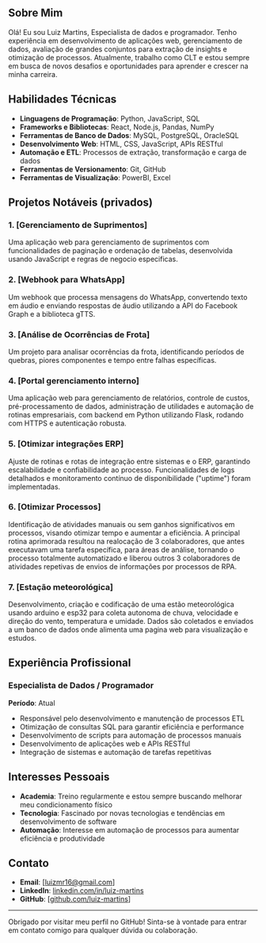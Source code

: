 ## Sobre Mim

Olá! Eu sou Luiz Martins, Especialista de dados e programador. Tenho experiência em desenvolvimento de aplicações web, gerenciamento de dados, avaliação de grandes conjuntos para extração de insights e otimização de processos. Atualmente, trabalho como CLT e estou sempre em busca de novos desafios e oportunidades para aprender e crescer na minha carreira.

## Habilidades Técnicas

- **Linguagens de Programação**: Python, JavaScript, SQL
- **Frameworks e Bibliotecas**: React, Node.js, Pandas, NumPy
- **Ferramentas de Banco de Dados**: MySQL, PostgreSQL, OracleSQL
- **Desenvolvimento Web**: HTML, CSS, JavaScript, APIs RESTful
- **Automação e ETL**: Processos de extração, transformação e carga de dados
- **Ferramentas de Versionamento**: Git, GitHub
- **Ferramentas de Visualização**: PowerBI, Excel

## Projetos Notáveis (privados)

### 1. [Gerenciamento de Suprimentos]
Uma aplicação web para gerenciamento de suprimentos com funcionalidades de paginação e ordenação de tabelas, desenvolvida usando JavaScript e regras de negocio especificas.

### 2. [Webhook para WhatsApp]
Um webhook que processa mensagens do WhatsApp, convertendo texto em áudio e enviando respostas de áudio utilizando a API do Facebook Graph e a biblioteca gTTS.

### 3. [Análise de Ocorrências de Frota]
Um projeto para analisar ocorrências da frota, identificando períodos de quebras, piores componentes e tempo entre falhas específicas.

### 4. [Portal gerenciamento interno]
Uma aplicação web para gerenciamento de relatórios, controle de custos, pré-processamento de dados, administração de utilidades e automação de rotinas empresariais, com backend em Python utilizando Flask, rodando com HTTPS e autenticação robusta.

### 5. [Otimizar integrações ERP]
Ajuste de rotinas e rotas de integração entre sistemas e o ERP, garantindo escalabilidade e confiabilidade ao processo. Funcionalidades de logs detalhados e monitoramento contínuo de disponibilidade ("uptime") foram implementadas.

### 6. [Otimizar Processos]
Identificação de atividades manuais ou sem ganhos significativos em processos, visando otimizar tempo e aumentar a eficiência. A principal rotina aprimorada resultou na realocação de 3 colaboradores, que antes executavam uma tarefa específica, para áreas de análise, tornando o processo totalmente automatizado e liberou outros 3 colaboradores de atividades repetivas de envios de informações por processos de RPA. 

### 7. [Estação meteorológica]
Desenvolvimento, criação e codificação de uma estão meteorológica usando arduino e esp32 para coleta autonoma de chuva, velocidade e direção do vento, temperatura e umidade. Dados são coletados e enviados a um banco de dados onde alimenta uma pagina web para visualização e estudos.


## Experiência Profissional

### Especialista de Dados / Programador 
**Período**: Atual
- Responsável pelo desenvolvimento e manutenção de processos ETL
- Otimização de consultas SQL para garantir eficiência e performance
- Desenvolvimento de scripts para automação de processos manuais
- Desenvolvimento de aplicações web e APIs RESTful
- Integração de sistemas e automação de tarefas repetitivas

## Interesses Pessoais

- **Academia**: Treino regularmente e estou sempre buscando melhorar meu condicionamento físico
- **Tecnologia**: Fascinado por novas tecnologias e tendências em desenvolvimento de software
- **Automação**: Interesse em automação de processos para aumentar eficiência e produtividade

## Contato

- **Email**: [luizmr16@gmail.com]
- **LinkedIn**: [linkedin.com/in/luiz-martins](https://linkedin.com/in/luiz-martins)
- **GitHub**: [[github.com/luiz-martins](https://github.com/LuizMartinsz)]

---

Obrigado por visitar meu perfil no GitHub! Sinta-se à vontade para entrar em contato comigo para qualquer dúvida ou colaboração.
